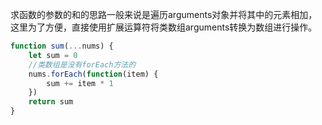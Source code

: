 求函数的参数的和的思路一般来说是遍历arguments对象并将其中的元素相加，这里为了方便，直接使用扩展运算符将类数组arguments转换为数组进行操作。

```javascript
function sum(...nums) {
    let sum = 0
    //类数组是没有forEach方法的
    nums.forEach(function(item) {
        sum += item * 1
    })
    return sum
}
```


